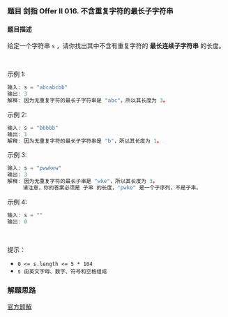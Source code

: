### 题目 剑指 Offer II 016. 不含重复字符的最长子字符串
#### 题目描述
给定一个字符串 `s` ，请你找出其中不含有重复字符的 **最长连续子字符串** 的长度。

 

示例 1:

```js
输入: s = "abcabcbb"
输出: 3 
解释: 因为无重复字符的最长子字符串是 "abc"，所以其长度为 3。
```
示例 2:

```js
输入: s = "bbbbb"
输出: 1
解释: 因为无重复字符的最长子字符串是 "b"，所以其长度为 1。
```
示例 3:

```js
输入: s = "pwwkew"
输出: 3
解释: 因为无重复字符的最长子串是 "wke"，所以其长度为 3。
     请注意，你的答案必须是 子串 的长度，"pwke" 是一个子序列，不是子串。
```
示例 4:

```js
输入: s = ""
输出: 0
```
 

提示：

- `0 <= s.length <= 5 * 104`
- `s 由英文字母、数字、符号和空格组成`
 
### 解题思路
[官方题解](https://leetcode.cn/problems/wtcaE1/solution/bu-han-zhong-fu-zi-fu-de-zui-chang-zi-zi-4g7m/)